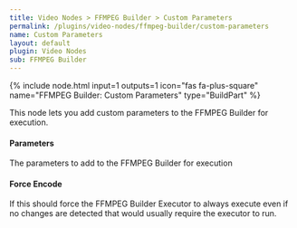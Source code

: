 ```yaml
---
title: Video Nodes > FFMPEG Builder > Custom Parameters
permalink: /plugins/video-nodes/ffmpeg-builder/custom-parameters
name: Custom Parameters
layout: default
plugin: Video Nodes
sub: FFMPEG Builder
---
```


{% include node.html input=1 outputs=1 icon="fas fa-plus-square" name="FFMPEG Builder: Custom Parameters" type="BuildPart" %}

This node lets you add custom parameters to the FFMPEG Builder for execution.

#### Parameters
The parameters to add to the FFMPEG Builder for execution

#### Force Encode
If this should force the FFMPEG Builder Executor to always execute even if no changes are detected that would usually require the executor to run.
